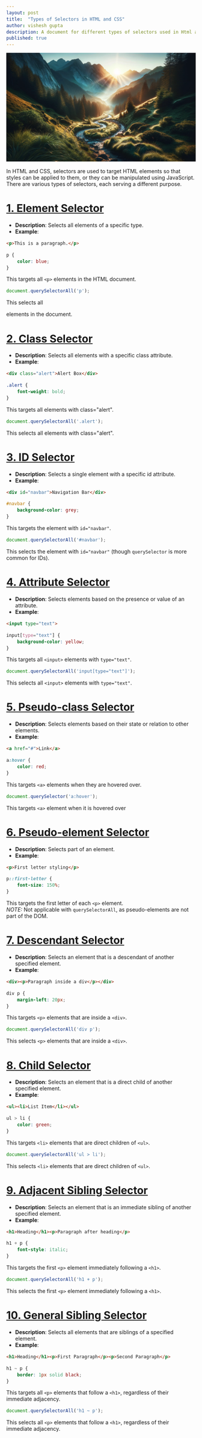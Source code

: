 ```yaml
---
layout: post
title:  "Types of Selectors in HTML and CSS"
author: vishesh gupta
description: A document for different types of selectors used in Html and css
published: true
---
```

![mountain_creek](/assets/images/mountain_creak.png)

In HTML and CSS, selectors are used to target HTML elements so that styles can be applied to them, or they can be manipulated using JavaScript. There are various types of selectors, each serving a different purpose.

# [1. Element Selector][1]
[1]: #1-element-selector
- **Description**: Selects all elements of a specific type.
- **Example**:
```html
<p>This is a paragraph.</p>
```
```css
p {
    color: blue;
}
```
This targets all `<p>` elements in the HTML document.
```js
document.querySelectorAll('p');
```
This selects all <p> elements in the document.

# [2. Class Selector][2]
[2]: #2-class-selector
- **Description**: Selects all elements with a specific class attribute.
- **Example**:
```html
<div class="alert">Alert Box</div>
```
```css
.alert {
    font-weight: bold;
}
```
This targets all elements with class="alert".
```js
document.querySelectorAll('.alert');
```
This selects all elements with class="alert".

# [3. ID Selector][3]
[3]: #3-id-selector
- **Description**: Selects a single element with a specific id attribute.
- **Example**:
```html
<div id="navbar">Navigation Bar</div>
```
```css
#navbar {
    background-color: grey;
}
```
This targets the element with `id="navbar"`.
```js
document.querySelectorAll('#navbar');
```
This selects the element with `id="navbar"` (though `querySelector` is more common for IDs).

# [4. Attribute Selector][4]
[4]: #4-attribute-selector
- **Description**: Selects elements based on the presence or value of an attribute.
- **Example**:
```html
<input type="text">
```
```css
input[type="text"] {
    background-color: yellow;
}
```
This targets all `<input>` elements with `type="text"`.
```js
document.querySelectorAll('input[type="text"]');
```
This selects all `<input>` elements with `type="text"`.

# [5. Pseudo-class Selector][5]
[5]: #5-pseudo-class-selector
- **Description**: Selects elements based on their state or relation to other elements.
- **Example**:
```html
<a href="#">Link</a>
```
```css
a:hover {
    color: red;
}
```
This targets `<a>` elements when they are hovered over.
```js
document.querySelector('a:hover');
```
This targets `<a>` element when it is hovered over

# [6. Pseudo-element Selector][6]
[6]: #6-pseudo-element-selector
- **Description**: Selects part of an element.
- **Example**:
```html
<p>First letter styling</p>
```
```css
p::first-letter {
    font-size: 150%;
}
```
This targets the first letter of each `<p>` element.<br>
*NOTE:* Not applicable with `querySelectorAll`, as pseudo-elements are not part of the DOM.

# [7. Descendant Selector][7]
[7]: #7-descendant-selector
- **Description**: Selects an element that is a descendant of another specified element.
- **Example**:
```html
<div><p>Paragraph inside a div</p></div>
```
```css
div p {
    margin-left: 20px;
}
```
This targets `<p>` elements that are inside a `<div>`.
```js
document.querySelectorAll('div p');
```
This selects `<p>` elements that are inside a `<div>`.

# [8. Child Selector][8]
[8]: #8-child-selector
- **Description**: Selects an element that is a direct child of another specified element.
- **Example**:
```html
<ul><li>List Item</li></ul>
```
```css
ul > li {
    color: green;
}
```
This targets `<li>` elements that are direct children of `<ul>`.
```js
document.querySelectorAll('ul > li');
```
This selects `<li>` elements that are direct children of `<ul>`.

# [9. Adjacent Sibling Selector][9]
[9]: #9-adjacent-sibling-selector
- **Description**: Selects an element that is an immediate sibling of another specified element.
- **Example**:
```html
<h1>Heading</h1><p>Paragraph after heading</p>
```
```css
h1 + p {
    font-style: italic;
}
```
This targets the first `<p>` element immediately following a `<h1>`.
```js
document.querySelectorAll('h1 + p');
```
This selects the first `<p>` element immediately following a `<h1>`.

# [10. General Sibling Selector][10]
[10]: #9-adjacent-sibling-selector
- **Description**: Selects all elements that are siblings of a specified element.
- **Example**:
```html
<h1>Heading</h1><p>First Paragraph</p><p>Second Paragraph</p>
```
```css
h1 ~ p {
    border: 1px solid black;
}
```
This targets all `<p>` elements that follow a `<h1>`, regardless of their immediate adjacency.
```js
document.querySelectorAll('h1 ~ p');
```
This selects all `<p>` elements that follow a `<h1>`, regardless of their immediate adjacency.
